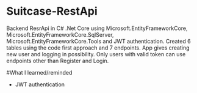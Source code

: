 # Suitcase-RestApi

Backend ResrApi in C# .Net Core using  Microsoft.EntityFrameworkCore, Microsoft.EntityFrameworkCore.SqlServer, Microsoft.EntityFrameworkCore.Tools and JWT authentication. 
Created 6 tables using the code first approach and 7 endpoints. App gives creating new user and logging in possibility. Only users with valid token can use endpoints 
other than Register and Login.

#What I learned/reminded
* JWT authentication

